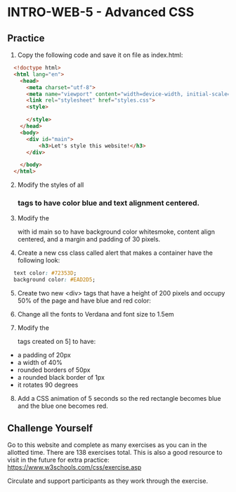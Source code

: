 # INTRO-WEB-5 - Advanced CSS

## Practice

1. Copy the following code and save it on file as index.html:
  ```html
    <!doctype html>
    <html lang="en">
      <head>
        <meta charset="utf-8">
        <meta name="viewport" content="width=device-width, initial-scale=1, shrink-to-fit=no">
        <link rel="stylesheet" href="styles.css">
        <style>

        </style>
      </head>
      <body>
        <div id="main">
            <h3>Let's style this website!</h3>
        </div>

      </body>
    </html>
  ```
 
2. Modify the styles of all <h3> tags to have color blue and text alignment centered.


3. Modify the <div> with id main so to have background color whitesmoke, content align centered, and a margin and padding of 30 pixels.


4. Create a new css class called alert that makes a container have the following look:
  ```css
    text color: #72353D;  
    background color: #EAD2D5;
  ```

5. Create two new \<div\> tags that have a height of 200 pixels and occupy 50% of the page and have blue and red color:

6. Change all the fonts to Verdana and font size to 1.5em

7. Modify the <div> tags created on 5] to have:
  * a padding of 20px 
  * a width of 40%
  * rounded borders of 50px
  * a rounded black border of 1px
  * it rotates 90 degrees

8. Add a CSS animation of 5 seconds so the red rectangle becomes blue and the blue one becomes red.

## Challenge Yourself

Go to this website and complete as many exercises as you can in the allotted time. There are 138 exercises total. This is also a good resource to visit in the future for extra practice: https://www.w3schools.com/css/exercise.asp

Circulate and support participants as they work through the exercise. 
